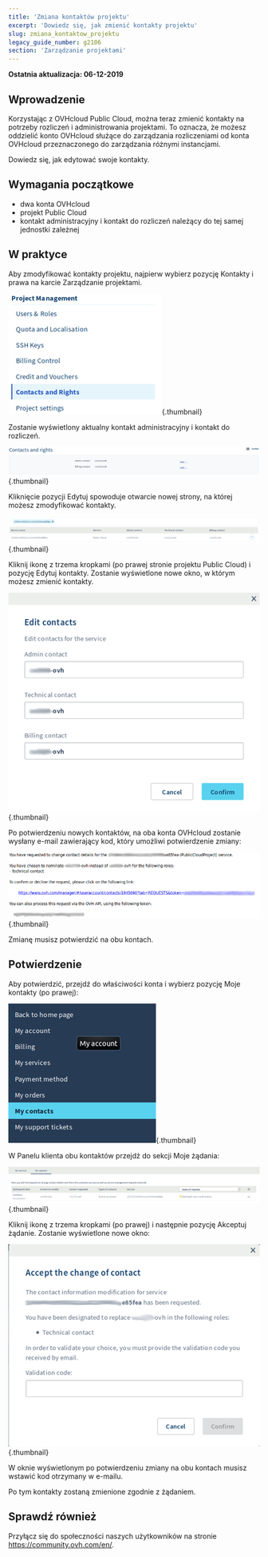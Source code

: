 ```yaml
---
title: 'Zmiana kontaktów projektu'
excerpt: 'Dowiedz się, jak zmienić kontakty projektu'
slug: zmiana_kontaktow_projektu
legacy_guide_number: g2106
section: 'Zarządzanie projektami'
---
```


**Ostatnia aktualizacja: 06-12-2019**

## Wprowadzenie
Korzystając z OVHcloud Public Cloud, można teraz zmienić kontakty na potrzeby rozliczeń i administrowania projektami.
To oznacza, że możesz oddzielić konto OVHcloud służące do zarządzania rozliczeniami od konta OVHcloud przeznaczonego do zarządzania różnymi instancjami. 

Dowiedz się, jak edytować swoje kontakty.


## Wymagania początkowe

- dwa konta OVHcloud
- projekt Public Cloud
- kontakt administracyjny i kontakt do rozliczeń należący do tej samej jednostki zależnej

## W praktyce

Aby zmodyfikować kontakty projektu, najpierw wybierz pozycję Kontakty i prawa na karcie Zarządzanie projektami.

![zmiana-kontactow](images/contact.png){.thumbnail}

Zostanie wyświetlony aktualny kontakt administracyjny i kontakt do rozliczeń.

![zmiana-kontactow](images/contact1.png){.thumbnail}

Kliknięcie pozycji Edytuj spowoduje otwarcie nowej strony, na której możesz zmodyfikować kontakty.

![zmiana-kontactow](images/contactchange.png){.thumbnail}

Kliknij ikonę z trzema kropkami (po prawej stronie projektu Public Cloud) i pozycję Edytuj kontakty. Zostanie wyświetlone nowe okno, w którym możesz zmienić kontakty.

![zmiana-kontactow](images/contactchange1.png){.thumbnail}

Po potwierdzeniu nowych kontaktów, na oba konta OVHcloud zostanie wysłany e-mail zawierający kod, który umożliwi potwierdzenie zmiany:

![zmiana-kontactow](images/contactchange2.png){.thumbnail}

Zmianę musisz potwierdzić na obu kontach.

## Potwierdzenie

Aby potwierdzić, przejdź do właściwości konta i wybierz pozycję Moje kontakty (po prawej):

![zmiana-kontactow](images/controlpanel.png){.thumbnail}

W Panelu klienta obu kontaktów przejdź do sekcji Moje żądania:

![zmiana-kontactow](images/controlpanel1.png){.thumbnail}

Kliknij ikonę z trzema kropkami (po prawej) i następnie pozycję Akceptuj żądanie. Zostanie wyświetlone nowe okno: 

![zmiana-kontactow](images/contactchange3.png){.thumbnail}

W oknie wyświetlonym po potwierdzeniu zmiany na obu kontach musisz wstawić kod otrzymany w e-mailu.

Po tym kontakty zostaną zmienione zgodnie z żądaniem.

## Sprawdź również

Przyłącz się do społeczności naszych użytkowników na stronie <https://community.ovh.com/en/>.